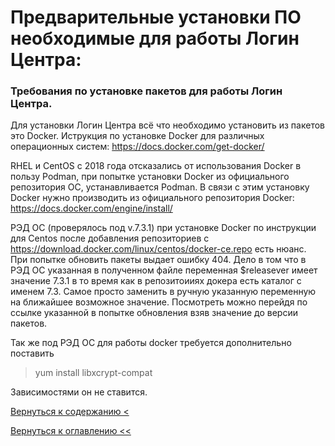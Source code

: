 # Предварительные установки ПО необходимые для работы Логин Центра:

### Требования по установке пакетов для работы Логин Центра. 

Для установки Логин Центра всё что необходимо установить из пакетов это Docker.
Иструкция по установке Docker для различных операционных систем: https://docs.docker.com/get-docker/

RHEL и CentOS с 2018 года отсказались от использования Docker в пользу Podman, при попытке установки Docker 
из официального репозитория ОС, устанавливается Podman. В связи с этим установку Docker нужно производить из официального репозитория Docker:
https://docs.docker.com/engine/install/

РЭД ОС (проверялось под v.7.3.1) при установке Docker по инструкции для Centos после добавления репозиториев с https://download.docker.com/linux/centos/docker-ce.repo есть нюанс. При попытке обновить пакеты выдает ошибку 404. Дело в том что в РЭД ОС указанная в полученном файле переменная $releasever имеет значение 7.3.1 в то время как в репозитоииях докера есть каталог с именем 7.3. Самое просто заменить в ручную указанную переменную на ближайшее возможное значение. Посмотреть можно перейдя по ссылке указанной в попытке обновления взяв значение до версии пакетов. 

Так же под РЭД ОС для работы docker требуется дополнительно поставить
>  yum install libxcrypt-compat

Зависимостями он не ставится. 





  
[Вернуться к содержанию <](contents.md)

[Вернуться к оглавлению <<](index.md)
